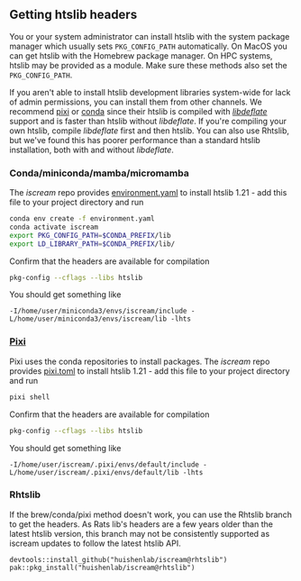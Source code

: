 ## Getting htslib headers

You or your system administrator can install htslib with the system package
manager which usually sets `PKG_CONFIG_PATH` automatically. On MacOS you can get
htslib with the Homebrew package manager. On HPC systems, htslib may be provided
as a module. Make sure these methods also set the `PKG_CONFIG_PATH`.

If you aren't able to install htslib development libraries system-wide for lack
of admin permissions, you can install them from other channels. We recommend
[pixi](#pixi) or [conda](#conda) since their htslib is compiled with
[*libdeflate*](https://github.com/ebiggers/libdeflate) support and is faster
than htslib without *libdeflate*. If you're compiling your own htslib, compile
*libdeflate* first and then htslib. You can also use Rhtslib, but we've found
this has poorer performance than a standard htslib installation, both with and
without *libdeflate*.

### Conda/miniconda/mamba/micromamba

The *iscream* repo provides [environment.yaml](environment.yaml) to install
htslib 1.21 - add this file to your project directory and run

```bash
conda env create -f environment.yaml
conda activate iscream
export PKG_CONFIG_PATH=$CONDA_PREFIX/lib
export LD_LIBRARY_PATH=$CONDA_PREFIX/lib/
```

Confirm that the headers are available for compilation
```bash
pkg-config --cflags --libs htslib
```

You should get something like

```
-I/home/user/miniconda3/envs/iscream/include -L/home/user/miniconda3/envs/iscream/lib -lhts
```

### [Pixi](https://pixi.sh/latest/)

Pixi uses the conda repositories to install packages. The *iscream* repo
provides [pixi.toml](pixi.toml) to install htslib 1.21 - add this file to your
project directory and run

```bash
pixi shell
```

Confirm that the headers are available for compilation
```bash
pkg-config --cflags --libs htslib
```

You should get something like

```
-I/home/user/iscream/.pixi/envs/default/include -L/home/user/iscream/.pixi/envs/default/lib -lhts
```

### Rhtslib

If the brew/conda/pixi method doesn't work, you can use the Rhtslib branch to
get the headers. As Rats lib's headers are a few years older than the latest
htslib version, this branch may not be consistently supported as iscream updates
to follow the latest htslib API.

```
devtools::install_github("huishenlab/iscream@rhtslib")
pak::pkg_install("huishenlab/iscream@rhtslib")
```
